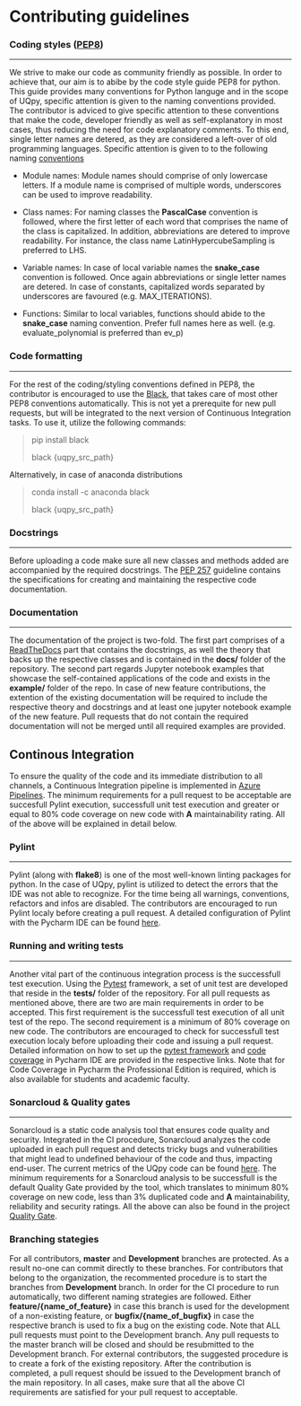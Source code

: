 # Contributing guidelines

### Coding styles ([PEP8](https://www.python.org/dev/peps/pep-0008/ "Style Guide for Python"))
___
We strive to make our code as community friendly as possible. In order to achieve that, our aim is to abibe by the code style guide PEP8 for python. This guide provides many conventions for Python languge and in the scope of UQpy, specific attention is given to the naming conventions provided. The contributor is adviced to give specific attention to these conventions that make the code, developer friendly as well as self-explanatory in most cases, thus reducing the need for code explanatory comments. To this end, single letter names are detered, as they are considered a left-over of old programming languages. Specific attention is given to to the following naming [conventions](https://pep8.org/#prescriptive-naming-conventions "Python naming conventions")

* Module names: Module names should comprise of only lowercase letters. If a module name is comprised of multiple words, underscores can be used to improve readability.

* Class names: For naming classes the **PascalCase** convention is followed, where the first letter of each word that comprises the name of the class is capitalized. In addition, abbreviations are detered to improve readability. For instance, the class name LatinHypercubeSampling is preferred to LHS.

* Variable names: In case of local variable names the **snake_case** convention is followed. Once again abbreviations or single letter names are detered. In case of constants, capitalized words separated by underscores are favoured (e.g. MAX_ITERATIONS).

* Functions: Similar to local variables, functions should abide to the **snake_case** naming convention. Prefer full names here as well. (e.g. evaluate_polynomial is preferred than ev_p)

### Code formatting
___
For the rest of the coding/styling conventions defined in PEP8, the contributor is encouraged to use the [Black](https://pypi.org/project/black/#:~:text=Black%20is%20the%20uncompromising%20Python,energy%20for%20more%20important%20matters. "coding formatter"), that takes care of most other PEP8 conventions automatically.  This is not yet a prerequite for new pull requests, but will be integrated to the next version of Continuous Integration tasks. To use it, utilize the following commands:

> pip install black
>
> black {uqpy_src_path}


Alternatively, in case of anaconda distributions

> conda install -c anaconda black
>
> black {uqpy_src_path}

### Docstrings
___
Before uploading a code make sure all new classes and methods added are accompanied by the required docstrings. The [PEP 257](https://www.python.org/dev/peps/pep-0257/ "Docstring conventions") guideline contains the specifications for creating and maintaining the respective code documentation.

### Documentation
___
The documentation of the project is two-fold. The first part comprises of a [ReadTheDocs](https://uqpyproject.readthedocs.io/en/latest/ "UQpy documentation") part that contains the docstrings, as well the theory that backs up the respective classes and is contained in the **docs/** folder of the repository. The second part regards Jupyter notebook examples that showcase the self-contained applications of the code and exists in the **example/** folder of the repo. In case of new feature contributions, the extention of the existing documentation will be required to include the respective theory and docstrings and at least one jupyter notebook example of the new feature. Pull requests that do not contain the required documentation will not be merged until all required examples are provided.


## Continous Integration
To ensure the quality of the code and its immediate distribution to all channels, a Continuous Integration pipeline is implemented in [Azure Pipelines](https://dev.azure.com/UQpy/UQpy/_build). The minimum requirements for a pull request to be acceptable are succesfull Pylint execution, successfull unit test execution and greater or equal to 80% code coverage on new code with **A** maintainability rating.  All of the above will be explained in detail below.

### Pylint
___
Pylint (along with **flake8**) is one of the most well-known linting packages for python. In the case of UQpy, pylint is utilized to detect the errors that the IDE was not able to recognize. For the time being all warnings, conventions, refactors and infos are disabled. The contributors are encouraged to run Pylint localy before creating a pull request. A  detailed configuration of Pylint with the Pycharm IDE can be found [here](https://www.jetbrains.com/help/pycharm/configuring-third-party-tools.html).

### Running and writing tests
___
Another vital part of the continuous integration process is the successfull test execution. Using the [Pytest](https://docs.pytest.org/en/stable/) framework, a set of unit test are developed that reside in the **tests/** folder of the repository. For all pull requests as mentioned above, there are two are main requirements in order to be accepted. This first requirement is the successfull test execution of all unit test of the repo. The second requirement is a minimum of 80% coverage on new code. The contributors are encouraged to check for successfull test execution localy before uploading their code and issuing a pull request. Detailed information on how to set up the [pytest framework](https://www.jetbrains.com/help/pycharm/pytest.html#pytest-bdd) and [code coverage](https://www.jetbrains.com/help/pycharm/code-coverage.html#run-with-coverage) in Pycharm IDE are provided in the respective links. Note that for Code Coverage in Pycharm the Professional Edition is required, which is also available for students and academic faculty.

### Sonarcloud & Quality gates
___
Sonarcloud is a static code analysis tool that ensures code quality and security. Integrated in the CI procedure, Sonarcloud analyzes the code uploaded in each pull request and detects tricky bugs and vulnerabilities that might lead to undefined behaviour of the code  and thus, impacting end-user. The current metrics of the UQpy code can be found [here](https://sonarcloud.io/dashboard?id=SURGroup_UQpy). The minimum requirements for a Sonarcloud analysis to be successfull is the default Quality Gate provided by the tool, which translates to minimum 80% coverage on new code, less than 3% duplicated code and **A** maintainability, reliability and security ratings. All the above can also be found in the project [Quality Gate](https://sonarcloud.io/organizations/jhusurg/quality_gates/show/9). 


### Branching stategies

For all contributors, **master** and **Development** branches are protected. As a result no-one can commit directly to these branches. For contributors that belong to the organization, the recommented procedure is to start the branches from **Development** branch. In order for the CI procedure to run automatically, two different naming strategies are followed. Either **feature/{name_of_feature}** in case this branch is used for the development of a non-existing feature, or **bugfix/{name_of_bugfix}** in case the respective branch is used to fix a bug on the existing code. Note that ALL pull requests must point to the Development branch. Any pull requests to the master branch will be closed and should be resubmitted to the Development branch. For external contributors, the suggested procedure is to create a fork of the existing repository. After the contribution is completed, a pull request should be issued to the Development branch of the main repository. In all cases, make sure that all the above CI requirements are satisfied for your pull request to acceptable.

